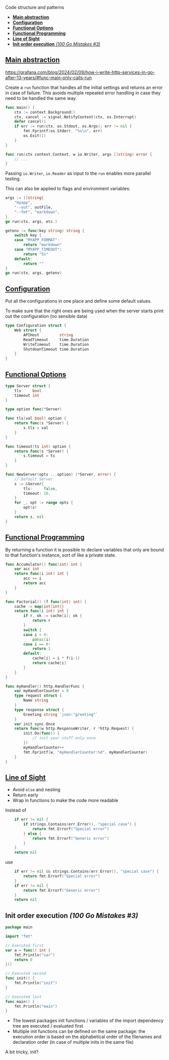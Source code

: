 Code structure and patterns

- [**Main abstraction**](#main-abstraction)
- [**Configuration**](#configuration)
- [**Functional Options**](#functional-options)
- [**Functional Programming**](#functional-programming)
- [**Line of Sight**](#line-of-sight)
- [**Init order execution** *(100 Go Mistakes #3)*](#init-order-execution-100-go-mistakes-3)


## [**Main abstraction**](https://www.youtube.com/watch?v=IV0wrVb31Pg&t=10m40s)

https://grafana.com/blog/2024/02/09/how-i-write-http-services-in-go-after-13-years/#func-main-only-calls-run

Create a `run` function that handles all the initial settings and returns an error in case of failure. This avoids multiple repeated error handling in case they need to be handled the same way.

```go
func main() {
	ctx := context.Background()
	ctx, cancel := signal.NotifyContext(ctx, os.Interrupt)
	defer cancel()
	if err := run(ctx, os.Stdout, os.Args); err != nil {
		fmt.Fprintf(os.Stderr, "%s\n", err)
		os.Exit(1)
	}
}

func run(ctx context.Context, w io.Writer, args []string) error {
	// ...
}
```

Passing `io.Writer`, `io.Reader` as input to the `run` enables more parallel testing.

This can also be applied to flags and environment variables:

```go
args := []string{
	"myapp",
	"--out", outFile,
	"--fmt", "markdown",
}
go run(ctx, args, etc.)
```

```go
getenv := func(key string) string {
	switch key {
	case "MYAPP_FORMAT":
		return "markdown"
	case "MYAPP_TIMEOUT":
		return "5s"
	default:
		return ""
}
go run(ctx, args, getenv)
```


## [**Configuration**](https://www.youtube.com/watch?v=IV0wrVb31Pg&t=15m)

Put all the configurations in one place and define some default values.

To make sure that the right ones are being used when the server starts print out the configuration (no sensible data)

```go
type Configuration struct {
	Web struct {
		APIHost         string
		ReadTimeout     time.Duration
		WriteTimeout    time.Duration
		ShutdownTimeout time.Duration
	}
}
```


## [**Functional Options**](https://www.youtube.com/watch?v=jZ1ZsULRyE0&t=32m30s)

```go
type Server struct {
	tls     bool
	timeout int
}

type option func(*Server)

func tls(val bool) option {
	return func(s *Server) {
		s.tls = val
	}
}

func timeout(ts int) option {
	return func(s *Server) {
		s.timeout = ts
	}
}

func NewServer(opts ...option) (*Server, error) {
	// Default Server
	s := &Server{
		tls:     false,
		timeout: 10,
	}
	for _, opt := range opts {
		opt(s)
	}
	return s, nil
}
```


## [**Functional Programming**](https://www.youtube.com/watch?v=nxydu5aPtjQ&t=9m20s)

By returning a function it is possible to declare variables that only are bound to that function's instance, sort of like a private state.

```go
func Accumulator() func(int) int {
	var acc int
	return func(i int) int {
		acc += i
		return acc
	}
}
```

```go
func Factorial() (f func(int) int) {
	cache := map[int]int{}
	return func(i int) int {
		if r, ok := cache[i]; ok {
			return r
		}
		switch {
		case i < 0:
			panic(i)
		case i == 0:
			return 1
		default:
			cache[i] = i * f(i-1)
			return cache[i]
		}
	}
}
```

```go
func myHandler() http.HandlerFunc {
	var myHandlerCounter = 0
	type request struct {
		Name string
	}
	type response struct {
		Greeting string `json:"greeting"`
	}
	var init sync.Once
	return func(w http.ResponseWriter, r *http.Request) {
		init.Do(func() {
			// init your stuff only once
		})
		myHandlerCounter++
		fmt.Fprintf(w, "myHandlerCounter:%d", myHandlerCounter)
	}
}
```


## [**Line of Sight**](https://www.youtube.com/watch?v=zdKHq9Xo4OY&t=9m)

* Avoid `else` and nesting
* Return early
* Wrap in functions to make the code more readable

Instead of

```go
	if err != nil {
		if strings.Contains(err.Error(), "special case") {
			return fmt.Errorf("Special error")
		} else {
			return fmt.Errorf("Generic error")
		}
	}
	return nil
```

use

```go
	if err != nil && strings.Contains(err.Error(), "special case") {
		return fmt.Errorf("Special error")
	}
	if err != nil {
		return fmt.Errorf("Generic error")
	}
	return nil
```


## **Init order execution** *(100 Go Mistakes #3)*

```go
package main

import "fmt"

// Executed first
var a = func() int {
	fmt.Println("var")
	return 0
}()

// Executed second
func init() {
	fmt.Println("init")
}

// Executed last
func main() {
	fmt.Println("main")
}
```

* The lowest packages init functions / variables of the import dependency tree are executed / evaluated first
* Multiple init functions can be defined on the same package: the execution order is based on the alphabetical order of the filenames and declaration order (in case of multiple inits in the same file)

A bit tricky, init?

